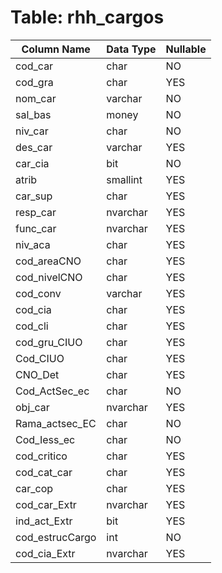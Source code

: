 # Table: rhh_cargos

| Column Name | Data Type | Nullable |
|-------------|-----------|----------|
| cod_car | char | NO |
| cod_gra | char | YES |
| nom_car | varchar | NO |
| sal_bas | money | NO |
| niv_car | char | NO |
| des_car | varchar | YES |
| car_cia | bit | NO |
| atrib | smallint | YES |
| car_sup | char | YES |
| resp_car | nvarchar | YES |
| func_car | nvarchar | YES |
| niv_aca | char | YES |
| cod_areaCNO | char | YES |
| cod_nivelCNO | char | YES |
| cod_conv | varchar | YES |
| cod_cia | char | YES |
| cod_cli | char | YES |
| cod_gru_CIUO | char | YES |
| Cod_CIUO | char | YES |
| CNO_Det | char | YES |
| Cod_ActSec_ec | char | NO |
| obj_car | nvarchar | YES |
| Rama_actsec_EC | char | NO |
| Cod_Iess_ec | char | NO |
| cod_critico | char | YES |
| cod_cat_car | char | YES |
| car_cop | char | YES |
| cod_car_Extr | nvarchar | YES |
| ind_act_Extr | bit | YES |
| cod_estrucCargo | int | NO |
| cod_cia_Extr | nvarchar | YES |
